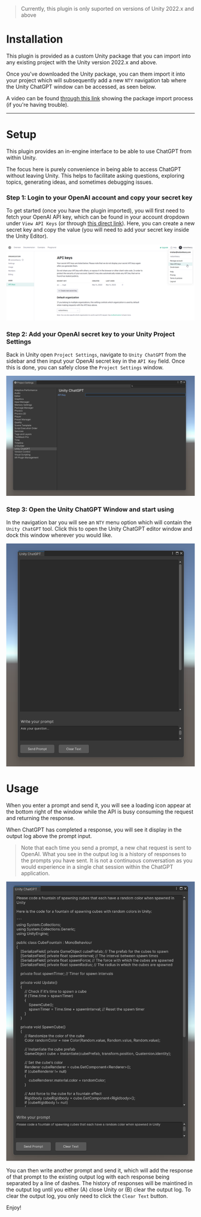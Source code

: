 

> Currently, this plugin is only suported on versions of Unity 2022.x and above

# Installation

This plugin is provided as a custom Unity package that you can import into any existing project with the Unity version 2022.x and above.

Once you've downloaded the Unity package, you can them import it into your project which will subsequently add a new `NTY` navigation tab where the Unity ChatGPT window can be accessed, as seen below.

A video can be found [through this link](https://youtu.be/GJyrNXCUan8) showing the package import process (if you're having trouble).

---

# Setup

This plugin provides an in-engine interface to be able to use ChatGPT from within Unity.

The focus here is purely convenience in being able to access ChatGPT without leaving Unity. This helps to facilitate asking questions, exploring topics, generating ideas, and sometimes debugging issues.


### Step 1: Login to your OpenAI account and copy your secret key
To get started (once you have the plugin imported), you will first need to fetch your OpenAI API key, which can be found in your account dropdown under `View API Keys` (or through [this direct link](https://platform.openai.com/account/api-keys)). Here, you can create a new secret key and copy the value (you will need to add your secret key inside the Unity Editor).

![](/images/openai-api-key-location.png)

### Step 2: Add your OpenAI secret key to your Unity Project Settings
Back in Unity open `Project Settings`, navigate to `Unity ChatGPT` from the sidebar and then input your OpenAI secret key in the `API Key` field. Once this is done, you can safely close the `Project Settings` window.

![](/images/unity-chatgpt-project-settings.png)


### Step 3: Open the Unity ChatGPT Window and start using
In the navigation bar you will see an `NTY` menu option which will contain the `Unity ChatGPT` tool. Click this to open the Unity ChatGPT editor window and dock this window wherever you would like.

![](/images/unity-chatgpt-dockable-window.png)


# Usage
When you enter a prompt and send it, you will see a loading icon appear at the bottom right of the window while the API is busy consuming the request and returning the response.

When ChatGPT has completed a response, you will see it display in the output log above the prompt input.


> Note that each time you send a prompt, a new chat request is sent to OpenAI. What you see in the output log is a history of responses to the prompts you have sent. It is not a continuous conversation as you would experience in a single chat session within the ChatGPT application.


![](/images/unity-chatgpt-output.png)

You can then write another prompt and send it, which will add the response of that prompt to the existing output log with each response being separated by a line of dashes. The history of responses will be maintined in the output log until you either (A) close Unity or (B) clear the output log. To clear the output log, you only need to click the `Clear Text` button.

Enjoy!
